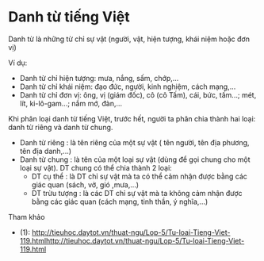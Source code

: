 # Danh từ tiếng Việt

Danh từ là những từ chỉ sự vật (người, vật, hiện tượng, khái niệm hoặc đơn vị)

Ví dụ:

* Danh từ chỉ hiện tượng: mưa, nắng, sấm, chớp,...
* Danh từ chỉ khái niệm: đạo đức, người, kinh nghiệm, cách mạng,...
* Danh từ chỉ đơn vị: ông, vị (giám đốc), cô (cô Tấm), cái, bức, tấm...; mét, lít, ki-lô-gam...; nắm mớ, đàn,... 

Khi phân loại danh từ tiếng  Việt, trước hết, người ta phân chia thành hai loại: danh từ riêng và danh từ chung.

* Danh từ riêng : là tên riêng của một sự vật ( tên người, tên địa phương, tên địa danh,...)
* Danh từ chung : là tên của một loại sự vật (dùng để gọi chung cho một loại sự vật). DT chung có thể chia thành 2 loại:
  * DT cụ thể : là DT chỉ sự vật mà ta có thể cảm nhận được bằng các giác quan (sách, vở, gió ,mưa,...)
  * DT trừu tượng : là các DT chỉ sự vật mà ta không cảm nhận được bằng các giác quan (cách mạng, tinh thần, ý nghĩa,...)

Tham khảo

* (1): http://tieuhoc.daytot.vn/thuat-ngu/Lop-5/Tu-loai-Tieng-Viet-119.htmlhttp://tieuhoc.daytot.vn/thuat-ngu/Lop-5/Tu-loai-Tieng-Viet-119.html 